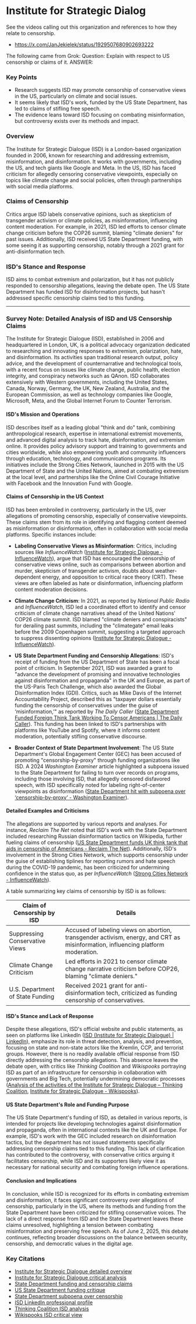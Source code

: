 # Institute for Strategic Dialog

See the videos calling out this organization and references to how they relate to censorship.

* https://x.com/JanJekielek/status/1929507680902693222


 
The following came from Grok:
Question: Explain with respect to US censorship or claims of it.
ANSWER:

 
### Key Points
- Research suggests ISD may promote censorship of conservative views in the US, particularly on climate and social issues.
- It seems likely that ISD's work, funded by the US State Department, has led to claims of stifling free speech.
- The evidence leans toward ISD focusing on combating misinformation, but controversy exists over its methods and impact.

### Overview
The Institute for Strategic Dialogue (ISD) is a London-based organization founded in 2006, known for researching and addressing extremism, misinformation, and disinformation. It works with governments, including the US, and tech giants like Google and Meta. In the US, ISD has faced criticism for allegedly censoring conservative viewpoints, especially on topics like climate change and social policies, often through partnerships with social media platforms.

### Claims of Censorship
Critics argue ISD labels conservative opinions, such as skepticism of transgender activism or climate policies, as misinformation, influencing content moderation. For example, in 2021, ISD led efforts to censor climate change criticism before the COP26 summit, blaming "climate deniers" for past issues. Additionally, ISD received US State Department funding, with some seeing it as supporting censorship, notably through a 2021 grant for anti-disinformation tech.

### ISD's Stance and Response
ISD aims to combat extremism and polarization, but it has not publicly responded to censorship allegations, leaving the debate open. The US State Department has funded ISD for disinformation projects, but hasn't addressed specific censorship claims tied to this funding.

---

### Survey Note: Detailed Analysis of ISD and US Censorship Claims

The Institute for Strategic Dialogue (ISD), established in 2006 and headquartered in London, UK, is a political advocacy organization dedicated to researching and innovating responses to extremism, polarization, hate, and disinformation. Its activities span traditional research output, policy advice, and the development of counternarrative and technological tools, with a recent focus on issues like climate change, public health, election integrity, and conspiracy networks such as QAnon. ISD collaborates extensively with Western governments, including the United States, Canada, Norway, Germany, the UK, New Zealand, Australia, and the European Commission, as well as technology companies like Google, Microsoft, Meta, and the Global Internet Forum to Counter Terrorism.

#### ISD's Mission and Operations
ISD describes itself as a leading global "think and do" tank, combining anthropological research, expertise in international extremist movements, and advanced digital analysis to track hate, disinformation, and extremism online. It provides policy advisory support and training to governments and cities worldwide, while also empowering youth and community influencers through education, technology, and communications programs. Its initiatives include the Strong Cities Network, launched in 2015 with the US Department of State and the United Nations, aimed at combating extremism at the local level, and partnerships like the Online Civil Courage Initiative with Facebook and the Innovation Fund with Google.

#### Claims of Censorship in the US Context
ISD has been embroiled in controversy, particularly in the US, over allegations of promoting censorship, especially of conservative viewpoints. These claims stem from its role in identifying and flagging content deemed as misinformation or disinformation, often in collaboration with social media platforms. Specific instances include:

- **Labeling Conservative Views as Misinformation**: Critics, including sources like *InfluenceWatch* ([Institute for Strategic Dialogue - InfluenceWatch](https://www.influencewatch.org/organization/institute-for-strategic-dialogue/)), argue that ISD has encouraged the censorship of conservative views online, such as comparisons between abortion and murder, skepticism of transgender activism, doubts about weather-dependent energy, and opposition to critical race theory (CRT). These views are often labeled as hate or disinformation, influencing platform content moderation decisions.
  
- **Climate Change Criticism**: In 2021, as reported by *National Public Radio* and *InfluenceWatch*, ISD led a coordinated effort to identify and censor criticism of climate change narratives ahead of the United Nations' COP26 climate summit. ISD blamed "climate deniers and conspiracists" for derailing past summits, including the "climategate" email leaks before the 2009 Copenhagen summit, suggesting a targeted approach to suppress dissenting opinions ([Institute for Strategic Dialogue - InfluenceWatch](https://www.influencewatch.org/organization/institute-for-strategic-dialogue/)).

- **US State Department Funding and Censorship Allegations**: ISD's receipt of funding from the US Department of State has been a focal point of criticism. In September 2021, ISD was awarded a grant to "advance the development of promising and innovative technologies against disinformation and propaganda" in the UK and Europe, as part of the US-Paris Tech Challenge, which also awarded the Global Disinformation Index (GDI). Critics, such as Mike Davis of the Internet Accountability Project, described this as "taxpayer dollars essentially funding the censorship of conservatives under the guise of ‘misinformation,’" as reported by *The Daily Caller* ([State Department Funded Foreign Think Tank Working To Censor Americans | The Daily Caller](https://dailycaller.com/2023/02/13/state-department-think-tank-disinformation/)). This funding has been linked to ISD's partnerships with platforms like YouTube and Spotify, where it informs content moderation, potentially stifling conservative discourse.

- **Broader Context of State Department Involvement**: The US State Department's Global Engagement Center (GEC) has been accused of promoting "censorship-by-proxy" through funding organizations like ISD. A 2024 *Washington Examiner* article highlighted a subpoena issued to the State Department for failing to turn over records on programs, including those involving ISD, that allegedly censored disfavored speech, with ISD specifically noted for labeling right-of-center viewpoints as disinformation ([State Department hit with subpoena over ‘censorship-by-proxy’ - Washington Examiner](https://www.washingtonexaminer.com/news/investigations/3045324/state-department-subpoena-censorship/)).

#### Detailed Examples and Criticisms
The allegations are supported by various reports and analyses. For instance, *Reclaim The Net* noted that ISD's work with the State Department included researching Russian disinformation tactics on Wikipedia, further fueling claims of censorship ([US State Department funds UK think tank that aids in censorship of Americans - Reclaim The Net](https://reclaimthenet.org/us-state-department-funds-uk-think-tank-that-aids-in-censorship-of-americans)). Additionally, ISD's involvement in the Strong Cities Network, which supports censorship under the guise of establishing tiplines for reporting rumors and hate speech during the COVID-19 pandemic, has been criticized for undermining confidence in the status quo, as per *InfluenceWatch* ([Strong Cities Network - InfluenceWatch](https://www.influencewatch.org/organization/strong-cities-network/)).

A table summarizing key claims of censorship by ISD is as follows:

| Claim of Censorship by ISD                     | Details                                                                 |
|-----------------------------------------------|-------------------------------------------------------------------------|
| Suppressing Conservative Views                 | Accused of labeling views on abortion, transgender activism, energy, and CRT as misinformation, influencing platform moderation. |
| Climate Change Criticism                      | Led efforts in 2021 to censor climate change narrative criticism before COP26, blaming "climate deniers." |
| U.S. Department of State Funding              | Received 2021 grant for anti-disinformation tech, criticized as funding censorship of conservatives. |

#### ISD's Stance and Lack of Response
Despite these allegations, ISD's official website and public statements, as seen on platforms like LinkedIn ([ISD (Institute for Strategic Dialogue) | LinkedIn](https://www.linkedin.com/company/isdglobal)), emphasize its role in threat detection, analysis, and prevention, focusing on state and non-state actors like the Kremlin, CCP, and terrorist groups. However, there is no readily available official response from ISD directly addressing the censorship allegations. This absence leaves the debate open, with critics like *Thinking Coalition* and *Wikispooks* portraying ISD as part of an infrastructure for censorship in collaboration with governments and Big Tech, potentially undermining democratic processes ([Analysis of the activities of the Institute for Strategic Dialogue – Thinking Coalition](https://thinkingcoalition.org/institute-for-strategic-dialogue-network/), [Institute for Strategic Dialogue - Wikispooks](https://wikispooks.com/wiki/Institute_for_Strategic_Dialogue)).

#### US State Department's Role and Funding Purpose
The US State Department's funding of ISD, as detailed in various reports, is intended for projects like developing technologies against disinformation and propaganda, often in international contexts like the UK and Europe. For example, ISD's work with the GEC included research on disinformation tactics, but the department has not issued statements specifically addressing censorship claims tied to this funding. This lack of clarification has contributed to the controversy, with conservative critics arguing it facilitates censorship, while ISD and its supporters likely view it as necessary for national security and combating foreign influence operations.

#### Conclusion and Implications
In conclusion, while ISD is recognized for its efforts in combating extremism and disinformation, it faces significant controversy over allegations of censorship, particularly in the US, where its methods and funding from the State Department have been criticized for stifling conservative voices. The lack of a direct response from ISD and the State Department leaves these claims unresolved, highlighting a tension between combating misinformation and preserving free speech. As of June 2, 2025, this debate continues, reflecting broader discussions on the balance between security, censorship, and democratic values in the digital age.

### Key Citations
- [Institute for Strategic Dialogue detailed overview](https://en.wikipedia.org/wiki/Institute_for_Strategic_Dialogue)
- [Institute for Strategic Dialogue critical analysis](https://www.influencewatch.org/organization/institute-for-strategic-dialogue/)
- [State Department funding and censorship claims](https://dailycaller.com/2023/02/13/state-department-think-tank-disinformation/)
- [US State Department funding critique](https://reclaimthenet.org/us-state-department-funds-uk-think-tank-that-aids-in-censorship-of-americans)
- [State Department subpoena over censorship](https://www.washingtonexaminer.com/news/investigations/3045324/state-department-subpoena-censorship/)
- [ISD LinkedIn professional profile](https://www.linkedin.com/company/isdglobal)
- [Thinking Coalition ISD analysis](https://thinkingcoalition.org/institute-for-strategic-dialogue-network/)
- [Wikispooks ISD critical view](https://wikispooks.com/wiki/Institute_for_Strategic_Dialogue)
